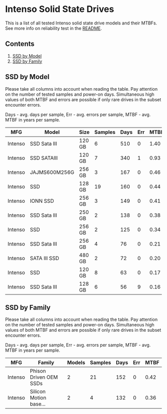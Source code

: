 Intenso Solid State Drives
==========================

This is a list of all tested Intenso solid state drive models and their MTBFs. See
more info on reliability test in the [README](https://github.com/bsdhw/SMART).

Contents
--------

1. [ SSD by Model  ](#ssd-by-model)
2. [ SSD by Family ](#ssd-by-family)

SSD by Model
------------

Please take all columns into account when reading the table. Pay attention on the
number of tested samples and power-on days. Simultaneous high values of both MTBF
and errors are possible if only rare drives in the subset encounter errors.

Days - avg. days per sample,
Err  - avg. errors per sample,
MTBF - avg. MTBF in years per sample.

| MFG       | Model              | Size   | Samples | Days  | Err   | MTBF |
|-----------|--------------------|--------|---------|-------|-------|------|
| Intenso   | SSD Sata III       | 120 GB | 6       | 510   | 0     | 1.40   |
| Intenso   | SSD SATAIII        | 120 GB | 7       | 340   | 1     | 0.93   |
| Intenso   | JAJMS600M256G      | 256 GB | 3       | 167   | 0     | 0.46   |
| Intenso   | SSD                | 128 GB | 19      | 160   | 0     | 0.44   |
| Intenso   | IONN SSD           | 256 GB | 3       | 149   | 0     | 0.41   |
| Intenso   | SSD Sata III       | 250 GB | 2       | 138   | 0     | 0.38   |
| Intenso   | SSD                | 256 GB | 2       | 125   | 0     | 0.34   |
| Intenso   | SSD Sata III       | 256 GB | 4       | 76    | 0     | 0.21   |
| Intenso   | SATA III SSD       | 480 GB | 2       | 72    | 0     | 0.20   |
| Intenso   | SSD                | 120 GB | 8       | 63    | 0     | 0.17   |
| Intenso   | SSD Sata III       | 128 GB | 6       | 56    | 9     | 0.16   |

SSD by Family
-------------

Please take all columns into account when reading the table. Pay attention on the
number of tested samples and power-on days. Simultaneous high values of both MTBF
and errors are possible if only rare drives in the subset encounter errors.

Days - avg. days per sample,
Err  - avg. errors per sample,
MTBF - avg. MTBF in years per sample.

| MFG       | Family                 | Models | Samples | Days  | Err   | MTBF |
|-----------|------------------------|--------|---------|-------|-------|------|
| Intenso   | Phison Driven OEM SSDs | 2      | 21      | 152   | 0     | 0.42   |
| Intenso   | Silicon Motion base... | 2      | 4       | 132   | 0     | 0.36   |
